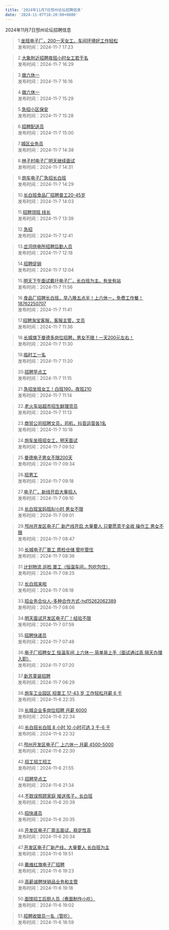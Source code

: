 ```yaml
---
title: '2024年11月7日邳州论坛招聘信息'
date: '2024-11-07T18:20:00+0800'
---
```

2024年11月7日邳州论坛招聘信息
<!--more-->
>1.[坐班电子厂，200一天女工，车间环境好工作轻松](https://www.pzzc.net/forum.php?mod=viewthread&tid=10469748)<br>
>发布时间：2024-11-7 17:23

>2.[大象附近招聘夜班小时女工若干名](https://www.pzzc.net/forum.php?mod=viewthread&tid=10469740)<br>
>发布时间：2024-11-7 16:29

>3.[做六休一](https://www.pzzc.net/forum.php?mod=viewthread&tid=10469738)<br>
>发布时间：2024-11-7 16:16

>4.[做六休一](https://www.pzzc.net/forum.php?mod=viewthread&tid=10469733)<br>
>发布时间：2024-11-7 15:29

>5.[急招小区保安](https://www.pzzc.net/forum.php?mod=viewthread&tid=10469732)<br>
>发布时间：2024-11-7 15:28

>6.[招聘配送员](https://www.pzzc.net/forum.php?mod=viewthread&tid=10469727)<br>
>发布时间：2024-11-7 15:00

>7.[城区业务员](https://www.pzzc.net/forum.php?mod=viewthread&tid=10469725)<br>
>发布时间：2024-11-7 14:38

>8.[林子村电子厂明天继续面试](https://www.pzzc.net/forum.php?mod=viewthread&tid=10469723)<br>
>发布时间：2024-11-7 14:31

>9.[炮车电子厂急招长白班](https://www.pzzc.net/forum.php?mod=viewthread&tid=10469722)<br>
>发布时间：2024-11-7 14:29

>10.[长白班食品厂招聘普工20-45岁](https://www.pzzc.net/forum.php?mod=viewthread&tid=10469720)<br>
>发布时间：2024-11-7 14:03

>11.[招聘领班 线长](https://www.pzzc.net/forum.php?mod=viewthread&tid=10469717)<br>
>发布时间：2024-11-7 13:39

>12.[急招](https://www.pzzc.net/forum.php?mod=viewthread&tid=10469705)<br>
>发布时间：2024-11-7 12:41

>13.[岔河供电所招聘后勤人员](https://www.pzzc.net/forum.php?mod=viewthread&tid=10469703)<br>
>发布时间：2024-11-7 12:18

>14.[招聘促销](https://www.pzzc.net/forum.php?mod=viewthread&tid=10469701)<br>
>发布时间：2024-11-7 12:04

>15.[明天下午面试戴圩电子厂，长白班为主。有坐有站](https://www.pzzc.net/forum.php?mod=viewthread&tid=10469699)<br>
>发布时间：2024-11-7 11:56

>16.[食品厂招聘长白班，早八晚五点半！上六休一，免费工作餐！18762250707](https://www.pzzc.net/forum.php?mod=viewthread&tid=10469696)<br>
>发布时间：2024-11-7 11:41

>17.[招聘淘宝客服，客服主管，文员](https://www.pzzc.net/forum.php?mod=viewthread&tid=10469695)<br>
>发布时间：2024-11-7 11:36

>18.[长城旗下曼德多岗位招聘，男女不限！一天200元左右！](https://www.pzzc.net/forum.php?mod=viewthread&tid=10469692)<br>
>发布时间：2024-11-7 11:30

>19.[临时工一名](https://www.pzzc.net/forum.php?mod=viewthread&tid=10469690)<br>
>发布时间：2024-11-7 11:20

>20.[招聘早点工](https://www.pzzc.net/forum.php?mod=viewthread&tid=10469689)<br>
>发布时间：2024-11-7 11:15

>21.[急招坐班女工！白班190，夜班210](https://www.pzzc.net/forum.php?mod=viewthread&tid=10469688)<br>
>发布时间：2024-11-7 11:14

>22.[老火车站超市招生鲜理货员](https://www.pzzc.net/forum.php?mod=viewthread&tid=10469687)<br>
>发布时间：2024-11-7 11:13

>23.[商贸公司招聘文员，司机，抖音运营各1名](https://www.pzzc.net/forum.php?mod=viewthread&tid=10469677)<br>
>发布时间：2024-11-7 10:18

>24.[炮车坐班招女工，明天面试](https://www.pzzc.net/forum.php?mod=viewthread&tid=10469669)<br>
>发布时间：2024-11-7 09:52

>25.[曼德电子男女不限200天](https://www.pzzc.net/forum.php?mod=viewthread&tid=10469664)<br>
>发布时间：2024-11-7 09:34

>26.[招男工](https://www.pzzc.net/forum.php?mod=viewthread&tid=10469657)<br>
>发布时间：2024-11-7 09:18

>27.[电子厂，新线开启大量招人](https://www.pzzc.net/forum.php?mod=viewthread&tid=10469654)<br>
>发布时间：2024-11-7 09:10

>28.[长白班宝妈班8/小时 男女不限](https://www.pzzc.net/forum.php?mod=viewthread&tid=10469644)<br>
>发布时间：2024-11-7 09:01

>29.[邳州开发区电子厂 新产线开启 大量要人 只要愿意干全收 操作工 男女不限](https://www.pzzc.net/forum.php?mod=viewthread&tid=10469639)<br>
>发布时间：2024-11-7 08:47

>30.[长城电子厂普工 质检仓储 管吃管住](https://www.pzzc.net/forum.php?mod=viewthread&tid=10469632)<br>
>发布时间：2024-11-7 08:36

>31.[计划物流 巡检 普工（恒温车间，包吃包住）](https://www.pzzc.net/forum.php?mod=viewthread&tid=10469630)<br>
>发布时间：2024-11-7 08:25

>32.[长白班来啦](https://www.pzzc.net/forum.php?mod=viewthread&tid=10469627)<br>
>发布时间：2024-11-7 08:18

>33.[招业务合伙人-多种合作方式-hd15262062389](https://www.pzzc.net/forum.php?mod=viewthread&tid=10469624)<br>
>发布时间：2024-11-7 08:06

>34.[明天面试开发区电子厂！经验不限](https://www.pzzc.net/forum.php?mod=viewthread&tid=10469623)<br>
>发布时间：2024-11-7 07:59

>35.[招聘快递员](https://www.pzzc.net/forum.php?mod=viewthread&tid=10469622)<br>
>发布时间：2024-11-7 07:48

>36.[电子厂招聘女工  恒温车间 上六休一 简单易上手（面试通过高  隔天办理入职）](https://www.pzzc.net/forum.php?mod=viewthread&tid=10469616)<br>
>发布时间：2024-11-7 07:20

>37.[新苏童装招聘](https://www.pzzc.net/forum.php?mod=viewthread&tid=10469609)<br>
>发布时间：2024-11-7 06:29

>38.[炮车工业园区 招普工 17-43 岁 工作轻松月薪 6 千](https://www.pzzc.net/forum.php?mod=viewthread&tid=10469606)<br>
>发布时间：2024-11-6 22:35

>39.[长城企业多岗位招聘 月薪 6000](https://www.pzzc.net/forum.php?mod=viewthread&tid=10469605)<br>
>发布时间：2024-11-6 22:34

>40.[长白班长白班 8 小时 10 小时可选 3 千-6 千](https://www.pzzc.net/forum.php?mod=viewthread&tid=10469604)<br>
>发布时间：2024-11-6 22:32

>41.[邳州开发区电子厂 上六休一 月薪 4500-5000](https://www.pzzc.net/forum.php?mod=viewthread&tid=10469603)<br>
>发布时间：2024-11-6 22:30

>42.[招工招工招工](https://www.pzzc.net/forum.php?mod=viewthread&tid=10469599)<br>
>发布时间：2024-11-6 21:55

>43.[招聘早点工](https://www.pzzc.net/forum.php?mod=viewthread&tid=10469596)<br>
>发布时间：2024-11-6 21:34

>44.[不耽误照顾家庭 接送孩子，长白班](https://www.pzzc.net/forum.php?mod=viewthread&tid=10469593)<br>
>发布时间：2024-11-6 20:39

>45.[招快递员](https://www.pzzc.net/forum.php?mod=viewthread&tid=10469592)<br>
>发布时间：2024-11-6 20:35

>46.[开发区电子厂周五面试，稳定性高](https://www.pzzc.net/forum.php?mod=viewthread&tid=10469591)<br>
>发布时间：2024-11-6 20:34

>47.[开发区电子厂新产线，大量要人 长白班为主](https://www.pzzc.net/forum.php?mod=viewthread&tid=10469584)<br>
>发布时间：2024-11-6 19:51

>48.[戴维红旗电子厂招聘](https://www.pzzc.net/forum.php?mod=viewthread&tid=10469579)<br>
>发布时间：2024-11-6 19:23

>49.[高薪诚聘快销品业务和主管](https://www.pzzc.net/forum.php?mod=viewthread&tid=10469578)<br>
>发布时间：2024-11-6 19:18

>50.[面馆招工后厨人员（煮面制作小吃）](https://www.pzzc.net/forum.php?mod=viewthread&tid=10469576)<br>
>发布时间：2024-11-6 19:02

>51.[招聘收银员一名（管吃）](https://www.pzzc.net/forum.php?mod=viewthread&tid=10469575)<br>
>发布时间：2024-11-6 18:59

